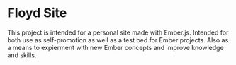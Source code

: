 # Floyd Site
This project is intended for a personal site made with Ember.js. Intended for both use as self-promotion as well as a test bed for Ember projects.
Also as a means to expierment with new Ember concepts and improve knowledge and skills. 
